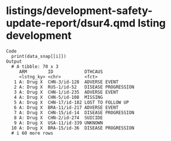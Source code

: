 # listings/development-safety-update-report/dsur4.qmd lsting development

    Code
      print(data_snap[[i]])
    Output
      # A tibble: 70 x 3
         ARM        ID            DTHCAUS            
         <lstng_ky> <chr>         <fct>              
       1 A: Drug X  CHN-3/id-128  ADVERSE EVENT      
       2 A: Drug X  RUS-1/id-52   DISEASE PROGRESSION
       3 A: Drug X  CHN-1/id-235  ADVERSE EVENT      
       4 A: Drug X  CHN-5/id-108  MISSING            
       5 A: Drug X  CHN-17/id-182 LOST TO FOLLOW UP  
       6 A: Drug X  BRA-11/id-217 ADVERSE EVENT      
       7 A: Drug X  CHN-15/id-14  DISEASE PROGRESSION
       8 A: Drug X  CHN-2/id-274  SUICIDE            
       9 A: Drug X  USA-11/id-339 UNKNOWN            
      10 A: Drug X  BRA-15/id-36  DISEASE PROGRESSION
      # i 60 more rows

